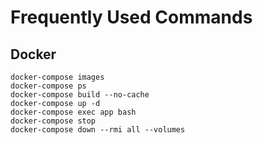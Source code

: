 # Frequently Used Commands

## Docker
```
docker-compose images
docker-compose ps
docker-compose build --no-cache
docker-compose up -d
docker-compose exec app bash
docker-compose stop
docker-compose down --rmi all --volumes
```
